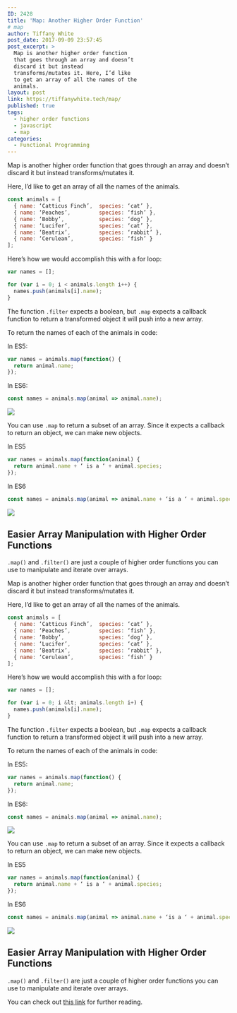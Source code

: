 ```yaml
---
ID: 2428
title: 'Map: Another Higher Order Function'
# map
author: Tiffany White
post_date: 2017-09-09 23:57:45
post_excerpt: >
  Map is another higher order function
  that goes through an array and doesn’t
  discard it but instead
  transforms/mutates it. Here, I’d like
  to get an array of all the names of the
  animals.
layout: post
link: https://tiffanywhite.tech/map/
published: true
tags:
  - higher order functions
  - javascript
  - map
categories:
  - Functional Programming
---
```



Map is another higher order function that goes through an array and doesn’t discard it but instead transforms/mutates it.

Here, I’d like to get an array of all the names of the animals.

```js
const animals = [
  { name: ‘Catticus Finch’,  species: ‘cat’ },
  { name: ‘Peaches’,         species: ‘fish’ },
  { name: ‘Bobby’,           species: ‘dog’ },
  { name: ‘Lucifer’,         species: ‘cat’ },
  { name: ‘Beatrix’,         species: ‘rabbit’ },
  { name: ‘Cerulean’,        species: ‘fish’ }
];
```

Here’s how we would accomplish this with a for loop:
```js
var names = [];

for (var i = 0; i < animals.length i++) {
  names.push(animals[i].name); 
}
```

The function `.filter` expects a boolean, but `.map` expects a callback function to return a transformed object it will push into a new array.

To return the names of each of the animals in code:

In ES5: 
```js
var names = animals.map(function() {
  return animal.name;
});
```

In ES6:
```js
const names = animals.map(animal => animal.name);
```
![](https://cl.ly/3D472P333D09/Screen%20Recording%202018-03-19%20at%2002.53%20PM.gif)

You can use `.map` to return a subset of an array. Since it expects a callback to return an object, we can make new objects.

In ES5
```js
var names = animals.map(function(animal) {
  return animal.name + ‘ is a ‘ + animal.species;
});
```

In ES6
```js
const names = animals.map(animal => animal.name + ‘is a ‘ + animal.species);
```
![](https://cl.ly/3s111R402r2C/Screen%20Recording%202018-03-19%20at%2002.55%20PM.gif)

## Easier Array Manipulation with Higher Order Functions

`.map()` and `.filter()` are just a couple of higher order functions you can use to manipulate and iterate over arrays.

Map is another higher order function that goes through an array and doesn’t discard it but instead transforms/mutates it.

Here, I’d like to get an array of all the names of the animals.

```js
const animals = [
  { name: ‘Catticus Finch’,  species: ‘cat’ },
  { name: ‘Peaches’,         species: ‘fish’ },
  { name: ‘Bobby’,           species: ‘dog’ },
  { name: ‘Lucifer’,         species: ‘cat’ },
  { name: ‘Beatrix’,         species: ‘rabbit’ },
  { name: ‘Cerulean’,        species: ‘fish’ }
];
```

Here’s how we would accomplish this with a for loop:
```js
var names = [];

for (var i = 0; i &lt; animals.length i+) {
  names.push(animals[i].name); 
}
```

The function `.filter` expects a boolean, but `.map` expects a callback function to return a transformed object it will push into a new array.

To return the names of each of the animals in code:

In ES5: 
```js
var names = animals.map(function() {
  return animal.name;
});
```

In ES6:
```js
const names = animals.map(animal => animal.name);
```
![](https://cl.ly/3D472P333D09/Screen%20Recording%202018-03-19%20at%2002.53%20PM.gif)

You can use `.map` to return a subset of an array. Since it expects a callback to return an object, we can make new objects.

In ES5
```js
var names = animals.map(function(animal) {
  return animal.name + ‘ is a ‘ + animal.species;
});
```

In ES6
```js
const names = animals.map(animal => animal.name + ‘is a ‘ + animal.species);
```
![](https://cl.ly/3s111R402r2C/Screen%20Recording%202018-03-19%20at%2002.55%20PM.gif)

## Easier Array Manipulation with Higher Order Functions

`.map()` and `.filter()` are just a couple of higher order functions you can use to manipulate and iterate over arrays.





You can check out [this link](http://eloquentjavascript.net/05_higher_order.html) for further reading.
